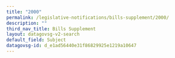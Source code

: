 ```yaml
---
title: "2000"
permalink: /legislative-notifications/bills-supplement/2000/
description: ""
third_nav_title: Bills Supplement
layout: datagovsg-v2-search
default_field: Subject
datagovsg-id: d_e1ad56440e31f86829925e1219a10647
---
```

